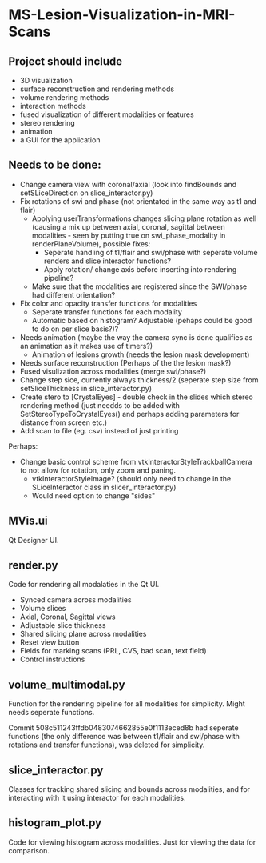 # MS-Lesion-Visualization-in-MRI-Scans

## Project should include
- 3D visualization
- surface reconstruction and rendering methods
- volume rendering methods
- interaction methods
- fused visualization of different modalities or features
- stereo rendering
- animation
- a GUI for the application

## Needs to be done:

- Change camera view with coronal/axial (look into findBounds and setSLiceDirection on slice_interactor.py)
- Fix rotations of swi and phase (not orientated in the same way as t1 and flair)
    - Applying userTransformations changes slicing plane rotation as well (causing a mix up between axial, coronal, sagittal between modalities - seen by putting true on swi_phase_modality in renderPlaneVolume),
     possible fixes:
        - Seperate handling of t1/flair and swi/phase with seperate volume renders and slice interactor functions?
        - Apply rotation/ change axis before inserting into rendering pipeline?
    - Make sure that the modalities are registered since the SWI/phase had different orientation?
- Fix color and opacity transfer functions for modalities
    - Seperate transfer functions for each modality
    - Automatic based on histogram? Adjustable (pehaps could be good to do on per slice basis?)?
- Needs animation (maybe the way the camera sync is done qualifies as an animation as it makes use of timers?)
    - Animation of lesions growth (needs the lesion mask development) 
- Needs surface reconstruction (Perhaps of the the lesion mask?)
- Fused visulization across modalities (merge swi/phase?)
- Change step sice, currently always thickness/2 (seperate step size from setSliceThickness in slice_interactor.py)
- Create stero to [CrystalEyes] - double check in the slides which stereo rendering method (just needds to be added with SetStereoTypeToCrystalEyes() and perhaps adding parameters for distance from screen etc.)
- Add scan to file (eg. csv) instead of just printing

Perhaps:
- Change basic control scheme from vtkInteractorStyleTrackballCamera to not allow for rotation, only zoom and paning.
    - vtkInteractorStyleImage? (should only need to change in the SLiceInteractor class in slicer_interactor.py)
    - Would need option to change "sides"



## MVis.ui
Qt Designer UI.

## render.py
Code for rendering all modalaties in the Qt UI.

- Synced camera across modalities
- Volume slices
- Axial, Coronal, Sagittal views
- Adjustable slice thickness
- Shared slicing plane across modalities
- Reset view button
- Fields for marking scans (PRL, CVS, bad scan, text field)
- Control instructions


## volume_multimodal.py
Function for the rendering pipeline for all modalities for simplicity. Might needs seperate functions. 

Commit 508c511243ffdb0483074662855e0f1113eced8b had seperate functions (the only difference was between t1/flair and swi/phase with rotations and transfer functions), was deleted for simplicity.

## slice_interactor.py
Classes for tracking shared slicing and bounds across modalities, and for interacting with it using interactor for each modalities.

## histogram_plot.py
Code for viewing histogram across modalities. Just for viewing the data for comparison.

